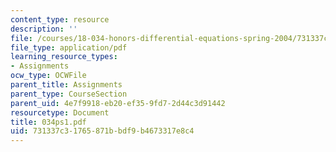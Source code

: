 ```yaml
---
content_type: resource
description: ''
file: /courses/18-034-honors-differential-equations-spring-2004/731337c31765871bbdf9b4673317e8c4_034ps1.pdf
file_type: application/pdf
learning_resource_types:
- Assignments
ocw_type: OCWFile
parent_title: Assignments
parent_type: CourseSection
parent_uid: 4e7f9918-eb20-ef35-9fd7-2d44c3d91442
resourcetype: Document
title: 034ps1.pdf
uid: 731337c3-1765-871b-bdf9-b4673317e8c4
---
```

